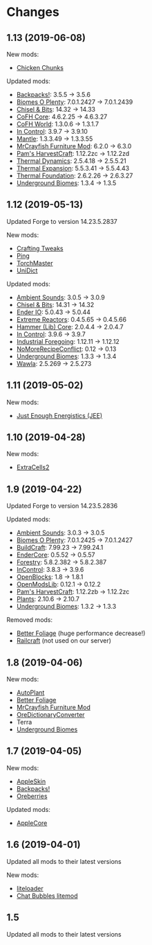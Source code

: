 # Changes

## 1.13 (2019-06-08)

New mods:
- [Chicken Chunks](https://minecraft.curseforge.com/projects/chicken-chunks-1-8)

Updated mods:
- [Backpacks!](https://minecraft.curseforge.com/projects/backpacks): 3.5.5 -> 3.5.6
- [Biomes O Plenty](https://minecraft.curseforge.com/projects/biomes-o-plenty): 7.0.1.2427 -> 7.0.1.2439
- [Chisel & Bits](https://minecraft.curseforge.com/projects/chisels-bits): 14.32 -> 14.33
- [CoFH Core](https://minecraft.curseforge.com/projects/cofh-core): 4.6.2.25 -> 4.6.3.27
- [CoFH World](https://minecraft.curseforge.com/projects/cofh-world): 1.3.0.6 -> 1.3.1.7
- [In Control](https://minecraft.curseforge.com/projects/in-control): 3.9.7 -> 3.9.10
- [Mantle](https://minecraft.curseforge.com/projects/mantle): 1.3.3.49 -> 1.3.3.55
- [MrCrayfish Furniture Mod](https://mrcrayfish.com/mods?id=cfm): 6.2.0 -> 6.3.0
- [Pam's HarvestCraft](https://minecraft.curseforge.com/projects/pams-harvestcraft): 1.12.2zc -> 1.12.2zd
- [Thermal Dynamics](https://minecraft.curseforge.com/projects/thermal-dynamics): 2.5.4.18 -> 2.5.5.21
- [Thermal Expansion](https://minecraft.curseforge.com/projects/thermal-expansion): 5.5.3.41 -> 5.5.4.43
- [Thermal Foundation](https://minecraft.curseforge.com/projects/thermal-foundation): 2.6.2.26 -> 2.6.3.27
- [Underground Biomes](https://minecraft.curseforge.com/projects/underground-biomes): 1.3.4 -> 1.3.5

## 1.12 (2019-05-13)

Updated Forge to version 14.23.5.2837

New mods:
- [Crafting Tweaks](https://minecraft.curseforge.com/projects/crafting-tweaks)
- [Ping](https://minecraft.curseforge.com/projects/ping)
- [TorchMaster](https://minecraft.curseforge.com/projects/torchmaster)
- [UniDict](https://minecraft.curseforge.com/projects/unidict)

Updated mods:
- [Ambient Sounds](https://minecraft.curseforge.com/projects/ambientsounds): 3.0.5 -> 3.0.9
- [Chisel & Bits](https://minecraft.curseforge.com/projects/chisels-bits): 14.31 -> 14.32
- [Ender IO](https://minecraft.curseforge.com/projects/ender-io): 5.0.43 -> 5.0.44
- [Extreme Reactors](https://minecraft.curseforge.com/projects/extreme-reactors): 0.4.5.65 -> 0.4.5.66
- [Hammer (Lib) Core](https://minecraft.curseforge.com/projects/hammer-lib): 2.0.4.4 -> 2.0.4.7
- [In Control](https://minecraft.curseforge.com/projects/in-control): 3.9.6 -> 3.9.7
- [Industrial Foregoing](https://minecraft.curseforge.com/projects/industrial-foregoing): 1.12.11 -> 1.12.12
- [NoMoreRecipeConflict](https://minecraft.curseforge.com/projects/stimmedcow-nomorerecipeconflict): 0.12 -> 0.13
- [Underground Biomes](https://minecraft.curseforge.com/projects/underground-biomes): 1.3.3 -> 1.3.4
- [Wawla](https://minecraft.curseforge.com/projects/wawla-what-are-we-looking-at): 2.5.269 -> 2.5.273

## 1.11 (2019-05-02)

New mods:
- [Just Enough Energistics (JEE)](https://minecraft.curseforge.com/projects/just-enough-energistics-jee)

## 1.10 (2019-04-28)

New mods:
- [ExtraCells2](https://minecraft.curseforge.com/projects/extracells2)

## 1.9 (2019-04-22)

Updated Forge to version 14.23.5.2836

Updated mods:
- [Ambient Sounds](https://minecraft.curseforge.com/projects/ambientsounds): 3.0.3 -> 3.0.5
- [Biomes O Plenty](https://minecraft.curseforge.com/projects/biomes-o-plenty): 7.0.1.2425 -> 7.0.1.2427
- [BuildCraft](https://minecraft.curseforge.com/projects/buildcraft): 7.99.23 -> 7.99.24.1
- [EnderCore](https://minecraft.curseforge.com/projects/endercore): 0.5.52 -> 0.5.57
- [Forestry](https://minecraft.curseforge.com/projects/forestry): 5.8.2.382 -> 5.8.2.387
- [InControl](https://minecraft.curseforge.com/projects/in-control): 3.8.3 -> 3.9.6
- [OpenBlocks](https://minecraft.curseforge.com/projects/openblocks): 1.8 -> 1.8.1
- [OpenModsLib](https://minecraft.curseforge.com/projects/openmodslib): 0.12.1 -> 0.12.2
- [Pam's HarvestCraft](https://minecraft.curseforge.com/projects/pams-harvestcraft): 1.12.2zb -> 1.12.2zc
- [Plants](https://minecraft.curseforge.com/projects/plants): 2.10.6 -> 2.10.7
- [Underground Biomes](https://minecraft.curseforge.com/projects/underground-biomes): 1.3.2 -> 1.3.3

Removed mods:
- [Better Foliage](https://minecraft.curseforge.com/projects/better-foliage) (huge performance decrease!)
- [Railcraft](https://minecraft.curseforge.com/projects/railcraft) (not used on our server)

## 1.8 (2019-04-06)

New mods:
- [AutoPlant](https://minecraft.curseforge.com/projects/autoplant)
- [Better Foliage](https://minecraft.curseforge.com/projects/better-foliage)
- [MrCrayfish Furniture Mod](https://mrcrayfish.com/mods?id=cfm)
- [OreDictionaryConverter](https://minecraft.curseforge.com/projects/oredictionaryconverter)
- Terra
- [Underground Biomes](https://minecraft.curseforge.com/projects/underground-biomes)

## 1.7 (2019-04-05)

New mods:
- [AppleSkin](https://minecraft.curseforge.com/projects/appleskin)
- [Backpacks!](https://minecraft.curseforge.com/projects/backpacks)
- [Oreberries](https://minecraft.curseforge.com/projects/oreberries)

Updated mods:
- [AppleCore](https://minecraft.curseforge.com/projects/applecore)

## 1.6 (2019-04-01)

Updated all mods to their latest versions

New mods:
- [liteloader](https://www.liteloader.com)
- [Chat Bubbles litemod](https://minecraft.curseforge.com/projects/chat-bubbles)

## 1.5

Updated all mods to their latest versions